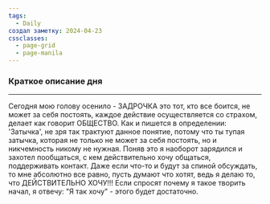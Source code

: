 ```yaml
---
tags:
  - Daily
создал заметку: 2024-04-23
cssclasses:
  - page-grid
  - page-manila
---
```

### Краткое описание дня
---


Сегодня мою голову осенило - ЗАДРОЧКА это тот, кто все боится, не может за себя постоять, каждое действие осуществляется со страхом, делает как говорит ОБЩЕСТВО. Как и пишется в определении: 'Затычка', не зря так трактуют данное понятие, потому что ты тупая затычка, которая не только не может за себя постоять, но и никчемность никому не нужная. Поняв это я наоборот зарядился и захотел пообщаться, с кем действительно хочу общаться, поддерживать контакт. Даже если что-то и будут за спиной обсуждать, то мне абсолютно все равно, пусть думают что хотят, ведь я делаю то, что ДЕЙСТВИТЕЛЬНО ХОЧУ!!! Если спросят почему я такое творить начал, я отвечу: "Я так хочу" - этого будет достаточно.